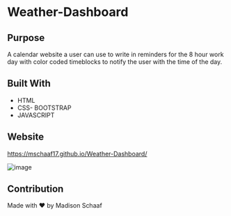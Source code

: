 # Weather-Dashboard
## Purpose
A calendar website a user can use to write in reminders for the 8 hour work day with color coded timeblocks to notify the user with the time of the day. 

## Built With
* HTML
* CSS- BOOTSTRAP
* JAVASCRIPT


## Website
 https://mschaaf17.github.io/Weather-Dashboard/

![image](https://user-images.githubusercontent.com/97362296/156253337-76907ec5-c4e9-4228-a0c1-b3ff47d7295f.png)


## Contribution
Made with ❤️ by Madison Schaaf
